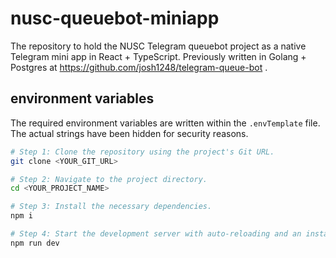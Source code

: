 # nusc-queuebot-miniapp
The repository to hold the NUSC Telegram queuebot project as a native Telegram mini app in React + TypeScript. Previously written in Golang + Postgres at https://github.com/josh1248/telegram-queue-bot .


## environment variables
The required environment variables are written within the `.envTemplate` file. The actual strings have been hidden for security reasons.


```sh
# Step 1: Clone the repository using the project's Git URL.
git clone <YOUR_GIT_URL>

# Step 2: Navigate to the project directory.
cd <YOUR_PROJECT_NAME>

# Step 3: Install the necessary dependencies.
npm i

# Step 4: Start the development server with auto-reloading and an instant preview.
npm run dev
```